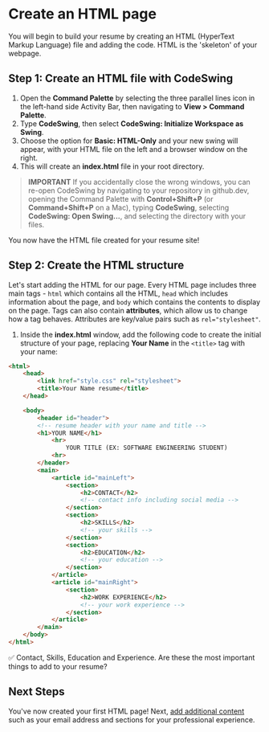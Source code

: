 # Create an HTML page

You will begin to build your resume by creating an HTML (HyperText Markup Language) file and adding the code. HTML is the 'skeleton' of your webpage.

## Step 1: Create an HTML file with CodeSwing

1. Open the **Command Palette** by selecting the three parallel lines icon in the left-hand side Activity Bar, then navigating to **View > Command Palette**.
1. Type **CodeSwing**, then select **CodeSwing: Initialize Workspace as Swing**.
1. Choose the option for **Basic: HTML-Only** and your new swing will appear, with your HTML file on the left and a browser window on the right.
1. This will create an **index.html** file in your root directory.

> **IMPORTANT** If you accidentally close the wrong windows, you can re-open CodeSwing by navigating to your repository in github.dev, opening the Command Palette with **Control+Shift+P** (or **Command+Shift+P** on a Mac), typing **CodeSwing**, selecting **CodeSwing: Open Swing...**, and selecting the directory with your files.

You now have the HTML file created for your resume site!

## Step 2: Create the HTML structure

Let's start adding the HTML for our page. Every HTML page includes three main tags - `html` which contains all the HTML, `head` which includes information about the page, and `body` which contains the contents to display on the page. Tags can also contain **attributes**, which allow us to change how a tag behaves. Attributes are key/value pairs such as `rel="stylesheet"`.

1. Inside the **index.html** window, add the following code to create the initial structure of your page, replacing **Your Name** in the `<title>` tag with your name:

```html
<html>
	<head>
		<link href="style.css" rel="stylesheet">
		<title>Your Name resume</title>
	</head>

	<body>
		<header id="header">
		<!-- resume header with your name and title -->
		<h1>YOUR NAME</h1>
			<hr>
				YOUR TITLE (EX: SOFTWARE ENGINEERING STUDENT)
			<hr>
		</header>
		<main>
			<article id="mainLeft">
				<section>
					<h2>CONTACT</h2>
					<!-- contact info including social media -->
				</section>
				<section>
					<h2>SKILLS</h2>
					<!-- your skills -->
				</section>
				<section>
					<h2>EDUCATION</h2>
					<!-- your education -->
				</section>            
			</article>
			<article id="mainRight">
				<section>
					<h2>WORK EXPERIENCE</h2>
					<!-- your work experience -->
				</section>
			</article>
		</main>
	</body>
</html>
```

✅ Contact, Skills, Education and Experience. Are these the most important things to add to your resume?

## Next Steps

You've now created your first HTML page! Next, [add additional content](./2-add-content.md) such as your email address and sections for your professional experience.
